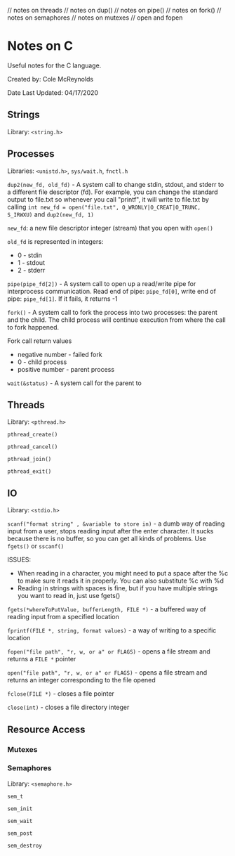// notes on threads
// notes on dup()
// notes on pipe()
// notes on fork()
// notes on semaphores
// notes on mutexes
// open and fopen

<!--

 -->

# Notes on C

Useful notes for the C language.

Created by: Cole McReynolds

Date Last Updated: 04/17/2020

## Strings
Library: `<string.h>`

## Processes
Libraries: `<unistd.h>`, `sys/wait.h`, `fnctl.h`

`dup2(new_fd, old_fd)` - A system call to change stdin, stdout, and stderr to a different file descriptor (fd). For example, you can change the standard output to file.txt so whenever you call "printf", it will write to file.txt by calling `int new_fd = open("file.txt", O_WRONLY|O_CREAT|O_TRUNC, S_IRWXU)` and `dup2(new_fd, 1)`

`new_fd`: a new file descriptor integer (stream) that you open with `open()`

`old_fd` is represented in integers:
 - 0 - stdin
 - 1 - stdout
 - 2 - stderr


`pipe(pipe_fd[2])` - A system call to open up a read/write pipe for interprocess communication. Read end of pipe: `pipe_fd[0]`, write end of pipe: `pipe_fd[1]`. If it fails, it returns -1

`fork()` - A system call to fork the process into two processes: the parent and the child. The child process will continue execution from where the call to fork happened.

Fork call return values

- negative number - failed fork
- 0 - child process
- positive number - parent process

`wait(&status)` - A system call for the parent to

## Threads
Library: `<pthread.h>`

`pthread_create()`

`pthread_cancel()`


`pthread_join()`

`pthread_exit()`

## IO
Library: `<stdio.h>`

`scanf("format string" , &variable to store in)` - a dumb way of reading input from a user, stops reading input after the enter character. It sucks because there is no buffer, so you can get all kinds of problems. Use `fgets()` or `sscanf()`

ISSUES:

- When reading in a character, you might need to put a space after the %c to make sure it reads it in properly. You can also substitute %c with %d
- Reading in strings with spaces is fine, but if you have multiple strings you want to read in, just use fgets()

`fgets(*whereToPutValue, bufferLength, FILE *)` - a buffered way of reading input from a specified location

`fprintf(FILE *, string, format values)` - a way of writing to a specific location

`fopen("file path", "r, w, or a" or FLAGS)` - opens a file stream and returns a `FILE *` pointer

`open("file path", "r, w, or a" or FLAGS)` - opens a file stream and returns an integer corresponding to the file opened

`fclose(FILE *)` - closes a file pointer

`close(int)` - closes a file directory integer

## Resource Access

### Mutexes

### Semaphores
Library: `<semaphore.h>`

`sem_t`

`sem_init`

`sem_wait`

`sem_post`

`sem_destroy`
